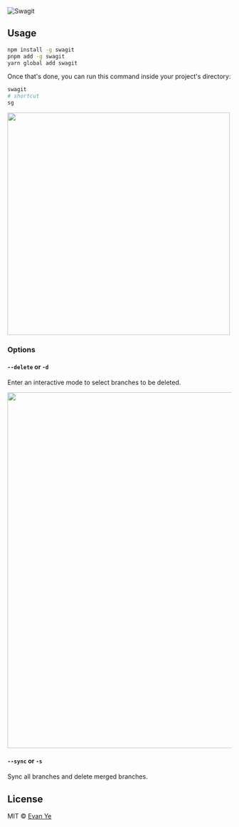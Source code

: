 ![Swagit](https://i.imgur.com/kYSEMFD.png)

## Usage

```bash
npm install -g swagit
pnpm add -g swagit
yarn global add swagit
```

Once that's done, you can run this command inside your project's directory:

```bash
swagit
# shortcut
sg
```

<img src="https://i.imgur.com/lZE5CG1.gif" width="500">

### Options

#### `--delete` or `-d`

Enter an interactive mode to select branches to be deleted.

<img src="https://i.imgur.com/8Vk1yqS.gif" width="800">

#### `--sync` or `-s`

Sync all branches and delete merged branches.

## License

MIT © [Evan Ye](https://github.com/jigsawye)
